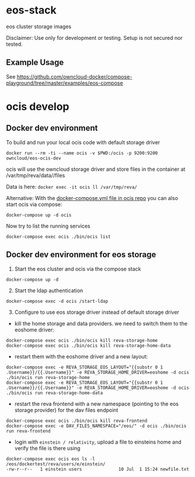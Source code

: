 # eos-stack

eos cluster storage images

Disclaimer: Use only for development or testing. Setup is not secured nor tested.

## Example Usage

See https://github.com/owncloud-docker/compose-playground/tree/master/examples/eos-compose


# ocis develop

## Docker dev environment

To build and run your local ocis code with default storage driver

```
docker run --rm -ti --name ocis -v $PWD:/ocis -p 9200:9200 owncloud/eos-ocis-dev
```

ocis will use the owncloud storage driver and store files in the container at /var/tmp/reva/data/<username>/files

Data is here: `docker exec -it ocis ll /var/tmp/reva/`

Alternative: With the [docker-compose.yml file in ocis repo](https://github.com/owncloud/ocis/blob/master/docker-compose.yml) you can also start ocis via compose:

```
docker-compose up -d ocis
```

Now try to list the running services

```
docker-compose exec ocis ./bin/ocis list
```

## Docker dev environment for eos storage

1. Start the eos cluster and ocis via the compose stack

```
docker-compose up -d
```

2. Start the ldap authentication

```
docker-compose exec -d ocis /start-ldap
```

3. Configure to use eos storage driver instead of default storage driver

- kill the home storage and data providers. we need to switch them to the eoshome driver:

```
docker-compose exec ocis ./bin/ocis kill reva-storage-home
docker-compose exec ocis ./bin/ocis kill reva-storage-home-data
```

- restart them with the eoshome driver and a new layout:

```
docker-compose exec -e REVA_STORAGE_EOS_LAYOUT="{{substr 0 1 .Username}}/{{.Username}}" -e REVA_STORAGE_HOME_DRIVER=eoshome -d ocis ./bin/ocis run reva-storage-home
docker-compose exec -e REVA_STORAGE_EOS_LAYOUT="{{substr 0 1 .Username}}/{{.Username}}" -e REVA_STORAGE_HOME_DRIVER=eoshome -d ocis ./bin/ocis run reva-storage-home-data
```

- restart the reva frontend with a new namespace (pointing to the eos storage provider) for the dav files endpoint

```
docker-compose exec ocis ./bin/ocis kill reva-frontend
docker-compose exec -e DAV_FILES_NAMESPACE="/eos/" -d ocis ./bin/ocis run reva-frontend
```

- login with `einstein / relativity`, upload a file to einsteins home and verify the file is there using 

```
docker-compose exec ocis eos ls -l /eos/dockertest/reva/users/e/einstein/
-rw-r--r--   1 einstein users              10 Jul  1 15:24 newfile.txt
```
